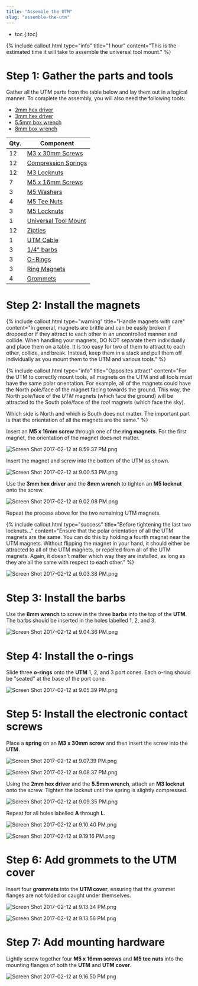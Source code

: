 ```yaml
---
title: "Assemble the UTM"
slug: "assemble-the-utm"
---
```


* toc
{:toc}


{%
include callout.html
type="info"
title="1 hour"
content="This is the estimated time it will take to assemble the universal tool mount."
%}

# Step 1: Gather the parts and tools
Gather all the UTM parts from the table below and lay them out in a logical manner. To complete the assembly, you will also need the following tools:

* [2mm hex driver](../../Extras/bom/miscellaneous.md#2mm-hex-driver)
* [3mm hex driver](../../Extras/bom/miscellaneous.md#3mm-hex-driver)
* [5.5mm box wrench](../../Extras/bom/miscellaneous.md#5-5mm-box-wrench)
* [8mm box wrench](../../Extras/bom/miscellaneous.md#8mm-box-wrench)

|Qty.                          |Component                     |
|------------------------------|------------------------------|
|12                            |[M3 x 30mm Screws](../../Extras/bom/fasteners-and-hardware.md#m3-screws)
|12                            |[Compression Springs](../../Extras/bom/miscellaneous.md#compression-springs)
|12                            |[M3 Locknuts](../../Extras/bom/fasteners-and-hardware.md#m3-locknuts)
|7                             |[M5 x 16mm Screws](../../Extras/bom/fasteners-and-hardware.md#m5-screws)
|3                             |[M5 Washers](../../Extras/bom/fasteners-and-hardware.md#m5-washers)
|4                             |[M5 Tee Nuts](../../Extras/bom/fasteners-and-hardware.md#m5-tee-nuts)
|3                             |[M5 Locknuts](../../Extras/bom/fasteners-and-hardware.md#m5-locknuts)
|1                             |[Universal Tool Mount](../../Extras/bom/plastic-parts.md#universal-tool-mount)
|12                            |[Zipties](../../Extras/bom/miscellaneous.md#zip-ties)
|1                             |[UTM Cable](../../Extras/bom/electronics-and-wiring.md#universal-tool-mount-cable)
|3                             |[1/4" barbs](../../Extras/bom/tubing.md#barbs)
|3                             |[O-Rings](../../Extras/bom/tubing.md#o-rings)
|3                             |[Ring Magnets](../../Extras/bom/miscellaneous.md#ring-magnets)
|4                             |[Grommets](../../Extras/bom/tubing.md#grommets)

# Step 2: Install the magnets

{%
include callout.html
type="warning"
title="Handle magnets with care"
content="In general, magnets are brittle and can be easily broken if dropped or if they attract to each other in an uncontrolled manner and collide. When handling your magnets, DO NOT separate them individually and place them on a table. It is too easy for two of them to attract to each other, collide, and break. Instead, keep them in a stack and pull them off individually as you mount them to the UTM and various tools."
%}



{%
include callout.html
type="info"
title="Opposites attract"
content="For the UTM to correctly mount tools, all magnets on the UTM and all tools must have the same polar orientation. For example, all of the magnets could have the North pole/face of the magnet facing towards the ground. This way, the North pole/face of the *UTM* magnets (which face the ground) will be attracted to the South pole/face of the *tool* magnets (which face the sky).

Which side is North and which is South does not matter. The important part is that the orientation of all the magnets are the same."
%}

Insert an **M5 x 16mm screw** through one of the **ring magnets**. For the first magnet, the orientation of the magnet does not matter.

![Screen Shot 2017-02-12 at 8.59.37 PM.png](Screen_Shot_2017-02-12_at_8.59.37_PM.png)

Insert the magnet and screw into the bottom of the UTM as shown.

![Screen Shot 2017-02-12 at 9.00.53 PM.png](Screen_Shot_2017-02-12_at_9.00.53_PM.png)

Use the **3mm hex driver** and the **8mm wrench** to tighten an **M5 locknut** onto the screw.

![Screen Shot 2017-02-12 at 9.02.08 PM.png](Screen_Shot_2017-02-12_at_9.02.08_PM.png)

Repeat the process above for the two remaining UTM magnets.

{%
include callout.html
type="success"
title="Before tightening the last two locknuts..."
content="Ensure that the polar orientation of all the UTM magnets are the same. You can do this by holding a fourth magnet near the UTM magnets. Without flipping the magnet in your hand, it should either be attracted to all of the UTM magnets, or repelled from all of the UTM magnets. Again, it doesn't matter which way they are installed, as long as they are all the same with respect to each other."
%}



![Screen Shot 2017-02-12 at 9.03.38 PM.png](Screen_Shot_2017-02-12_at_9.03.38_PM.png)

# Step 3: Install the barbs
Use the **8mm wrench** to screw in the three **barbs** into the top of the **UTM**. The barbs should be inserted in the holes labelled 1, 2, and 3.

![Screen Shot 2017-02-12 at 9.04.36 PM.png](Screen_Shot_2017-02-12_at_9.04.36_PM.png)

# Step 4: Install the o-rings
Slide three **o-rings** onto the **UTM** 1, 2, and 3 port cones. Each o-ring should be "seated" at the base of the port cone.

![Screen Shot 2017-02-12 at 9.05.39 PM.png](Screen_Shot_2017-02-12_at_9.05.39_PM.png)

# Step 5: Install the electronic contact screws
Place a **spring** on an **M3 x 30mm screw** and then insert the screw into the **UTM**.

![Screen Shot 2017-02-12 at 9.07.39 PM.png](Screen_Shot_2017-02-12_at_9.07.39_PM.png)



![Screen Shot 2017-02-12 at 9.08.37 PM.png](Screen_Shot_2017-02-12_at_9.08.37_PM.png)

Using the **2mm hex driver** and the **5.5mm wrench**, attach an **M3 locknut** onto the screw. Tighten the locknut until the spring is slightly compressed.

![Screen Shot 2017-02-12 at 9.09.35 PM.png](Screen_Shot_2017-02-12_at_9.09.35_PM.png)

Repeat for all holes labelled **A** through **L**.

![Screen Shot 2017-02-12 at 9.10.40 PM.png](Screen_Shot_2017-02-12_at_9.10.40_PM.png)



![Screen Shot 2017-02-12 at 9.19.16 PM.png](Screen_Shot_2017-02-12_at_9.19.16_PM.png)

# Step 6: Add grommets to the UTM cover
Insert four **grommets** into the **UTM cover**, ensuring that the grommet flanges are not folded or caught under themselves.

![Screen Shot 2017-02-12 at 9.13.34 PM.png](Screen_Shot_2017-02-12_at_9.13.34_PM.png)



![Screen Shot 2017-02-12 at 9.13.56 PM.png](Screen_Shot_2017-02-12_at_9.13.56_PM.png)

# Step 7: Add mounting hardware
Lightly screw together four **M5 x 16mm screws** and **M5 tee nuts** into the mounting flanges of both the **UTM** and **UTM cover**.

![Screen Shot 2017-02-12 at 9.16.50 PM.png](Screen_Shot_2017-02-12_at_9.16.50_PM.png)

